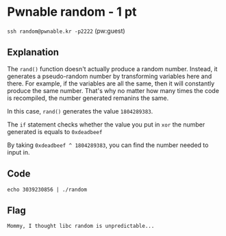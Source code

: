 # Pwnable random - 1 pt
`ssh random@pwnable.kr -p2222` (pw:guest)

## Explanation
The `rand()` function doesn't actually produce a random number. Instead, it generates a pseudo-random number by transforming variables here and there. For example, if the variables are all the same, then it will constantly produce the same number. That's why no matter how many times the code is recompiled, the number generated remanins the same.

In this case, `rand()` generates the value `1804289383`.

The `if` statement checks whether the value you put in `xor` the number generated is equals to `0xdeadbeef`

By taking `0xdeadbeef ^ 1804289383`, you can find the number needed to input in.

## Code
`echo 3039230856 | ./random`

## Flag
`Mommy, I thought libc random is unpredictable...`
